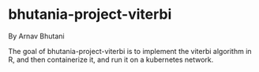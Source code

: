 
# bhutania-project-viterbi

By Arnav Bhutani

<!-- badges: start -->
<!-- badges: end -->

The goal of bhutania-project-viterbi is to implement the viterbi algorithm in R, and then containerize it, and run it on a kubernetes network.

